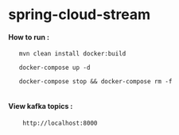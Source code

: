 # spring-cloud-stream

#### How to run :

```
   mvn clean install docker:build 

   docker-compose up -d
  
   docker-compose stop && docker-compose rm -f
                  
```

#### View kafka topics :

```
    http://localhost:8000
```